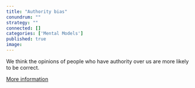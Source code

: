```yaml
---
title: "Authority bias"
conundrum: ""
strategy: ""
connected: []
categories: ['Mental Models']
published: true
image: 
---
```


We think the opinions of people who have authority over us are more likely to be correct.

[More information](https://en.wikipedia.org/wiki/Authority_bias)


